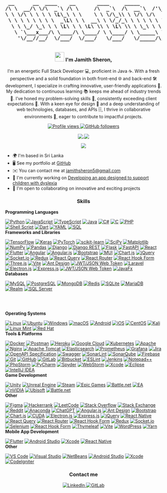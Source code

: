 <h3 align="center">

<pre> 
 __      __  ____    __       ____     _____            ____      
/\ \  __/\ \/\  _`\ /\ \     /\  _`\  /\  __`\  /'\_/`\/\  _`\    
\ \ \/\ \ \ \ \ \L\_\ \ \    \ \ \/\_\\ \ \/\ \/\      \ \ \L\_\  
 \ \ \ \ \ \ \ \  _\L\ \ \  __\ \ \/_/_\ \ \ \ \ \ \__\ \ \  _\L  
  \ \ \_/ \_\ \ \ \L\ \ \ \L\ \\ \ \L\ \\ \ \_\ \ \ \_/\ \ \ \L\ \
   \ `\___x___/\ \____/\ \____/ \ \____/ \ \_____\ \_\\ \_\ \____/
    '\/__//__/  \/___/  \/___/   \/___/   \/_____/\/_/ \/_/\/___/ 
 
</pre>

<img src="https://user-images.githubusercontent.com/18350557/176309783-0785949b-9127-417c-8b55-ab5a4333674e.gif" width="30"/>                                                           
   I'm Jamith Sheron,
</h3>

<p align="center">
 I’m an energetic Full Stack Developer 💻, proficient in Java ☕. With a fresh perspective and a solid foundation in both front-end 🌐 and back-end 🛠️ development, I specialize in crafting innovative, user-friendly applications 📱. My dedication to continuous learning 📚 keeps me ahead of industry trends 🚀. I’ve honed my problem-solving skills 🧠, consistently exceeding client expectations 🌟. With a keen eye for design 🎨 and a deep understanding of web technologies, databases, and APIs 🗄️, I thrive in collaborative environments 🤝, eager to contribute to impactful projects.
</p>

<p align="center">
  <a href="https://www.github.com/sheronfdo" target="_blank" rel="noreferrer">
    <img src="https://img.shields.io/github/followers/sheronfdo?label=Profile%20views&style=for-the-badge&color=0891b2&labelColor=1c1917" alt="Profile views" />
  </a>
  <a href="https://www.github.com/sheronfdo" target="_blank" rel="noreferrer">
    <img src="https://img.shields.io/github/followers/sheronfdo?logo=github&style=for-the-badge&color=0891b2&labelColor=1c1917" alt="GitHub followers" />
  </a>
</p>

<p align="center">
  <a href="https://github.com/sheronfdo" target="_blank">
    <img src="https://github-readme-streak-stats.herokuapp.com/?user=sheronfdo&theme=radical&hide_border=true" style="vertical-align: middle; background: transparent;"/>
  </a>
  <a href="https://github.com/sheronfdo" target="_blank">
    <img src="https://github-readme-stats.vercel.app/api?username=sheronfdo&theme=radical&show_icons=true&hide_border=true&count_private=true" style="vertical-align: middle; background: transparent;"/>
  </a>
</p>

<p align="center">
  <a href="https://github.com/sheronfdo" target="_blank">
    <img src="https://github-readme-stats.vercel.app/api/top-langs/?username=sheronfdo&theme=radical&show_icons=true&hide_border=true&layout=compact" style="vertical-align: middle; background: transparent;"/>
  </a>
</p>

<ul>
  <li>🌍 I'm based in Sri Lanka</li>
  <li>🖥️ See my portfolio at <a href="http://github.com/sheronfdo" target="_blank" rel="noreferrer">GitHub</a></li>
  <li>✉️ You can contact me at <a href="mailto:sheron@example.com">jamithsheron5@gmail.com</a></li>
  <li>🚀 I'm currently working on <a href="http://github.com/sheronfdo" target="_blank" rel="noreferrer">Developing an app designed to support children with dyslexia</a></li>
  <li>🤝 I'm open to collaborating on innovative and exciting projects</li>
</ul>

<h3 align="center">Skills</h3>

<p align="center">

  <strong>Programming Languages</strong><br/>
  
<a href="#"><img src="https://img.shields.io/badge/Python-%233776AB.svg?style=flat-square&logo=python&logoColor=white" alt="Python"></a>
<a href="#"><img src="https://img.shields.io/badge/JavaScript-%23323330.svg?style=flat-square&logo=javascript&logoColor=F7DF1E" alt="JavaScript"></a>
<a href="#"><img src="https://img.shields.io/badge/TypeScript-%232B7A57.svg?style=flat-square&logo=typescript&logoColor=white" alt="TypeScript"></a>
<a href="#"><img src="https://img.shields.io/badge/Java-%23F7DF1E.svg?style=flat-square&logo=java&logoColor=white" alt="Java"></a>
<a href="#"><img src="https://img.shields.io/badge/C%23-%23239120.svg?style=flat-square&logo=csharp&logoColor=white" alt="C#"></a>
<a href="#"><img src="https://img.shields.io/badge/C-%2300599C.svg?style=flat-square&logo=c&logoColor=white" alt="C"></a>
<a href="#"><img src="https://img.shields.io/badge/PHP-%23777BB4.svg?style=flat-square&logo=php&logoColor=white" alt="PHP"></a>
<a href="#"><img src="https://img.shields.io/badge/Shell_Script-%23121011.svg?style=flat-square&logo=gnu-bash&logoColor=white" alt="Shell Script"></a>
<a href="#"><img src="https://img.shields.io/badge/Dart-%230175C2.svg?style=flat-square&logo=dart&logoColor=white" alt="Dart"></a>
<a href="#"><img src="https://img.shields.io/badge/YAML-%2300C0B0.svg?style=flat-square&logo=yaml&logoColor=white" alt="YAML"></a>
<a href="#"><img src="https://img.shields.io/badge/SQL-%234F5B93.svg?style=flat-square&logo=sqlite&logoColor=white" alt="SQL"></a>
<br/>
  <strong>Frameworks and Libraries</strong><br/>
 
<a href="#"><img src="https://img.shields.io/badge/TensorFlow-%23FF6F00.svg?style=flat-square&logo=tensorflow&logoColor=white" alt="TensorFlow"></a>
<a href="#"><img src="https://img.shields.io/badge/Keras-%23D00000.svg?style=flat-square&logo=keras&logoColor=white" alt="Keras"></a>
<a href="#"><img src="https://img.shields.io/badge/PyTorch-%23EE4C2C.svg?style=flat-square&logo=pytorch&logoColor=white" alt="PyTorch"></a>
<a href="#"><img src="https://img.shields.io/badge/scikit--learn-%23F7931E.svg?style=flat-square&logo=scikit-learn&logoColor=white" alt="scikit-learn"></a>
<a href="#"><img src="https://img.shields.io/badge/SciPy-%230C6B3F.svg?style=flat-square&logo=scipy&logoColor=white" alt="SciPy"></a>
<a href="#"><img src="https://img.shields.io/badge/Matplotlib-%230C4A4A.svg?style=flat-square&logo=matplotlib&logoColor=white" alt="Matplotlib"></a>
<a href="#"><img src="https://img.shields.io/badge/NumPy-%234F5B93.svg?style=flat-square&logo=numpy&logoColor=white" alt="NumPy"></a>
<a href="#"><img src="https://img.shields.io/badge/Pandas-%23150458.svg?style=flat-square&logo=pandas&logoColor=white" alt="Pandas"></a>
<a href="#"><img src="https://img.shields.io/badge/Django-%23092D2C.svg?style=flat-square&logo=django&logoColor=white" alt="Django"></a>
<a href="#"><img src="https://img.shields.io/badge/DjangoREST-%23092D2C.svg?style=flat-square&logo=django&logoColor=white" alt="Django REST"></a>
<a href="#"><img src="https://img.shields.io/badge/Flask-%23000000.svg?style=flat-square&logo=flask&logoColor=white" alt="Flask"></a>
<a href="#"><img src="https://img.shields.io/badge/FastAPI-%233E8DB2.svg?style=flat-square&logo=fastapi&logoColor=white" alt="FastAPI"></a>
<a href="#"><img src="https://img.shields.io/badge/React-%23282C34.svg?style=flat-square&logo=react&logoColor=61DAFB" alt="React"></a>
<a href="#"><img src="https://img.shields.io/badge/Flutter-%23025682.svg?style=flat-square&logo=flutter&logoColor=white" alt="Flutter"></a>
<a href="#"><img src="https://img.shields.io/badge/Angular-%231B75BC.svg?style=flat-square&logo=angular&logoColor=white" alt="Angular"></a>
<a href="#"><img src="https://img.shields.io/badge/Angular.js-%231B75BC.svg?style=flat-square&logo=angular&logoColor=white" alt="Angular.js"></a>
<a href="#"><img src="https://img.shields.io/badge/Bootstrap-%23563D7C.svg?style=flat-square&logo=bootstrap&logoColor=white" alt="Bootstrap"></a>
<a href="#"><img src="https://img.shields.io/badge/MUI-%230081CB.svg?style=flat-square&logo=mui&logoColor=white" alt="MUI"></a>
<a href="#"><img src="https://img.shields.io/badge/Chart.js-%2368A063.svg?style=flat-square&logo=chartjs&logoColor=white" alt="Chart.js"></a>
<a href="#"><img src="https://img.shields.io/badge/jQuery-%230769AD.svg?style=flat-square&logo=jquery&logoColor=white" alt="jQuery"></a>
<a href="#"><img src="https://img.shields.io/badge/Socket.io-%2339AEFF.svg?style=flat-square&logo=socket.io&logoColor=white" alt="Socket.io"></a>
<a href="#"><img src="https://img.shields.io/badge/Redux-%23593D88.svg?style=flat-square&logo=redux&logoColor=white" alt="Redux"></a>
<a href="#"><img src="https://img.shields.io/badge/React_Query-%235B1F4C.svg?style=flat-square&logo=react-query&logoColor=white" alt="React Query"></a>
<a href="#"><img src="https://img.shields.io/badge/React_Router-%23282C34.svg?style=flat-square&logo=react-router&logoColor=white" alt="React Router"></a>
<a href="#"><img src="https://img.shields.io/badge/React_Hook_Form-%233F51B5.svg?style=flat-square&logo=react-hook-form&logoColor=white" alt="React Hook Form"></a>
<a href="#"><img src="https://img.shields.io/badge/Three.js-%23000000.svg?style=flat-square&logo=three.js&logoColor=white" alt="Three.js"></a>
<a href="#"><img src="https://img.shields.io/badge/Vite-%2360DAFB.svg?style=flat-square&logo=vite&logoColor=white" alt="Vite"></a>
<a href="#"><img src="https://img.shields.io/badge/Ant_Design-%235B5B5B.svg?style=flat-square&logo=ant-design&logoColor=white" alt="Ant Design"></a>
<a href="#"><img src="https://img.shields.io/badge/JWT/JSON_Web_Token-%232F4F4F.svg?style=flat-square&logo=json-web-tokens&logoColor=white" alt="JWT/JSON Web Token"></a>
<a href="#"><img src="https://img.shields.io/badge/Laravel-%23FF2D20.svg?style=flat-square&logo=laravel&logoColor=white" alt="Laravel"></a>
<a href="#"><img src="https://img.shields.io/badge/Electron.js-%23223B2F.svg?style=flat-square&logo=electron&logoColor=white" alt="Electron.js"></a>
<a href="#"><img src="https://img.shields.io/badge/Express.js-%23000000.svg?style=flat-square&logo=express&logoColor=white" alt="Express.js"></a>
<a href="#"><img src="https://img.shields.io/badge/JWT/JSON_Web_Token-%232F4F4F.svg?style=flat-square&logo=json-web-tokens&logoColor=white" alt="JWT/JSON Web Token"></a>
<a href="#"><img src="https://img.shields.io/badge/JavaFx-%23623E7A.svg?style=flat-square&logo=openjdk&logoColor=white" alt="JavaFx"></a>
<br/>
  <strong>Databases</strong><br/>

<a href="#"><img src="https://img.shields.io/badge/MySQL-%234F5B93.svg?style=flat-square&logo=mysql&logoColor=white" alt="MySQL"></a>
<a href="#"><img src="https://img.shields.io/badge/PostgreSQL-%233C4F6C.svg?style=flat-square&logo=postgresql&logoColor=white" alt="PostgreSQL"></a>
<a href="#"><img src="https://img.shields.io/badge/MongoDB-%2347A248.svg?style=flat-square&logo=mongodb&logoColor=white" alt="MongoDB"></a>
<a href="#"><img src="https://img.shields.io/badge/Redis-%23D82C20.svg?style=flat-square&logo=redis&logoColor=white" alt="Redis"></a>
<a href="#"><img src="https://img.shields.io/badge/SQLite-%2307402A.svg?style=flat-square&logo=sqlite&logoColor=white" alt="SQLite"></a>
<a href="#"><img src="https://img.shields.io/badge/MariaDB-%234F5B93.svg?style=flat-square&logo=mariadb&logoColor=white" alt="MariaDB"></a>
<a href="#"><img src="https://img.shields.io/badge/Realm-%235D8C7B.svg?style=flat-square&logo=realm&logoColor=white" alt="Realm"></a>
<a href="#"><img src="https://img.shields.io/badge/SQL_Server-%23CC2927.svg?style=flat-square&logo=microsoft-sql-server&logoColor=white" alt="SQL Server"></a>

<br/><br/>
  
  <strong>Operating Systems</strong><br/>
  
<a href="#"><img src="https://img.shields.io/badge/Linux-%23FCC624.svg?style=flat-square&logo=linux&logoColor=black" alt="Linux"></a>
<a href="#"><img src="https://img.shields.io/badge/Ubuntu-%23E95420.svg?style=flat-square&logo=ubuntu&logoColor=white" alt="Ubuntu"></a>
<a href="#"><img src="https://img.shields.io/badge/Windows-%230078D6.svg?style=flat-square&logo=windows&logoColor=white" alt="Windows"></a>
<a href="#"><img src="https://img.shields.io/badge/macOS-%23000000.svg?style=flat-square&logo=apple&logoColor=white" alt="macOS"></a>
<a href="#"><img src="https://img.shields.io/badge/Android-%233DDC84.svg?style=flat-square&logo=android&logoColor=white" alt="Android"></a>
<a href="#"><img src="https://img.shields.io/badge/iOS-%23000000.svg?style=flat-square&logo=ios&logoColor=white" alt="iOS"></a>
<a href="#"><img src="https://img.shields.io/badge/CentOS-%23F7F7F7.svg?style=flat-square&logo=centos&logoColor=white" alt="CentOS"></a>
<a href="#"><img src="https://img.shields.io/badge/Kali-%23120A8F.svg?style=flat-square&logo=kali-linux&logoColor=white" alt="Kali"></a>
<a href="#"><img src="https://img.shields.io/badge/Linux_Mint-%2363D18E.svg?style=flat-square&logo=linux-mint&logoColor=white" alt="Linux Mint"></a>
<a href="#"><img src="https://img.shields.io/badge/Red_Hat-%23DA0000.svg?style=flat-square&logo=redhat&logoColor=white" alt="Red Hat"></a>
<br/>
  <strong>Tools & Platforms</strong><br/>
  
<a href="#"><img src="https://img.shields.io/badge/Docker-%232496ED.svg?style=flat-square&logo=docker&logoColor=white" alt="Docker"></a>
<a href="#"><img src="https://img.shields.io/badge/Postman-%23FF6C37.svg?style=flat-square&logo=postman&logoColor=white" alt="Postman"></a>
<a href="#"><img src="https://img.shields.io/badge/Heroku-%23430098.svg?style=flat-square&logo=heroku&logoColor=white" alt="Heroku"></a>
<a href="#"><img src="https://img.shields.io/badge/Google_Cloud-%234285F4.svg?style=flat-square&logo=google-cloud&logoColor=white" alt="Google Cloud"></a>
<a href="#"><img src="https://img.shields.io/badge/Kubernetes-%233C3C3C.svg?style=flat-square&logo=kubernetes&logoColor=white" alt="Kubernetes"></a>
<a href="#"><img src="https://img.shields.io/badge/Apache-%23D22139.svg?style=flat-square&logo=apache&logoColor=white" alt="Apache"></a>
<a href="#"><img src="https://img.shields.io/badge/Nginx-%23009639.svg?style=flat-square&logo=nginx&logoColor=white" alt="Nginx"></a>
<a href="#"><img src="https://img.shields.io/badge/Apache_Tomcat-%23F8DC75.svg?style=flat-square&logo=apache-tomcat&logoColor=white" alt="Apache Tomcat"></a>
<a href="#"><img src="https://img.shields.io/badge/Elasticsearch-%2300B2A9.svg?style=flat-square&logo=elasticsearch&logoColor=white" alt="Elasticsearch"></a>
<a href="#"><img src="https://img.shields.io/badge/Prometheus-%23E6522C.svg?style=flat-square&logo=prometheus&logoColor=white" alt="Prometheus"></a>
<a href="#"><img src="https://img.shields.io/badge/Grafana-%23F46800.svg?style=flat-square&logo=grafana&logoColor=white" alt="Grafana"></a>
<a href="#"><img src="https://img.shields.io/badge/Jira-%2300058F.svg?style=flat-square&logo=jira&logoColor=white" alt="Jira"></a>
<a href="#"><img src="https://img.shields.io/badge/OpenAPI_Specification-%232C2E2A.svg?style=flat-square&logo=openapi&logoColor=white" alt="OpenAPI Specification"></a>
<a href="#"><img src="https://img.shields.io/badge/Swagger-%2385B8C4.svg?style=flat-square&logo=swagger&logoColor=white" alt="Swagger"></a>
<a href="#"><img src="https://img.shields.io/badge/SonarLint-%23F7C59F.svg?style=flat-square&logo=sonarlint&logoColor=white" alt="SonarLint"></a>
<a href="#"><img src="https://img.shields.io/badge/SonarQube-%23F8C100.svg?style=flat-square&logo=sonarqube&logoColor=white" alt="SonarQube"></a>
<a href="#"><img src="https://img.shields.io/badge/Firebase-%23FFCA28.svg?style=flat-square&logo=firebase&logoColor=white" alt="Firebase"></a>
<a href="#"><img src="https://img.shields.io/badge/Git-%23F05032.svg?style=flat-square&logo=git&logoColor=white" alt="Git"></a>
<a href="#"><img src="https://img.shields.io/badge/GitHub-%23121011.svg?style=flat-square&logo=github&logoColor=white" alt="GitHub"></a>
<a href="#"><img src="https://img.shields.io/badge/GitLab-%23181717.svg?style=flat-square&logo=gitlab&logoColor=white" alt="GitLab"></a>
<a href="#"><img src="https://img.shields.io/badge/Bitbucket-%23005C8C.svg?style=flat-square&logo=bitbucket&logoColor=white" alt="Bitbucket"></a>
<a href="#"><img src="https://img.shields.io/badge/ESLint-%234B32C3.svg?style=flat-square&logo=eslint&logoColor=white" alt="ESLint"></a>
<a href="#"><img src="https://img.shields.io/badge/Jenkins-%23D24939.svg?style=flat-square&logo=jenkins&logoColor=white" alt="Jenkins"></a>
<a href="#"><img src="https://img.shields.io/badge/Notepad++-%235A8F00.svg?style=flat-square&logo=notepad-plus-plus&logoColor=white" alt="Notepad++"></a>
<a href="#"><img src="https://img.shields.io/badge/PhpStorm-%232C3E50.svg?style=flat-square&logo=phpstorm&logoColor=white" alt="PhpStorm"></a>
<a href="#"><img src="https://img.shields.io/badge/PyCharm-%233C6B72.svg?style=flat-square&logo=pycharm&logoColor=white" alt="PyCharm"></a>
<a href="#"><img src="https://img.shields.io/badge/Spyder-%235A9B7D.svg?style=flat-square&logo=spyder&logoColor=white" alt="Spyder"></a>
<a href="#"><img src="https://img.shields.io/badge/WebStorm-%231C1C1C.svg?style=flat-square&logo=webstorm&logoColor=white" alt="WebStorm"></a>
<a href="#"><img src="https://img.shields.io/badge/Xcode-%23000000.svg?style=flat-square&logo=xcode&logoColor=white" alt="Xcode"></a>
<a href="#"><img src="https://img.shields.io/badge/Eclipse-%234C2250.svg?style=flat-square&logo=eclipse&logoColor=white" alt="Eclipse"></a>
<a href="#"><img src="https://img.shields.io/badge/IntelliJ_IDEA-%23000000.svg?style=flat-square&logo=intellij-idea&logoColor=white" alt="IntelliJ IDEA"></a>
<br/>
  <strong>Game Development</strong><br/>

<a href="#"><img src="https://img.shields.io/badge/Unity-%23000000.svg?style=flat-square&logo=unity&logoColor=white" alt="Unity"></a>
<a href="#"><img src="https://img.shields.io/badge/Unreal_Engine-%234C2C2C.svg?style=flat-square&logo=unreal-engine&logoColor=white" alt="Unreal Engine"></a>
<a href="#"><img src="https://img.shields.io/badge/Steam-%231F7E6D.svg?style=flat-square&logo=steam&logoColor=white" alt="Steam"></a>
<a href="#"><img src="https://img.shields.io/badge/Epic_Games-%233F0D2B.svg?style=flat-square&logo=epic-games&logoColor=white" alt="Epic Games"></a>
<a href="#"><img src="https://img.shields.io/badge/Battle.net-%2366C0F4.svg?style=flat-square&logo=battle-net&logoColor=white" alt="Battle.net"></a>
<a href="#"><img src="https://img.shields.io/badge/EA-%23D2AA00.svg?style=flat-square&logo=electronic-arts&logoColor=white" alt="EA"></a>
<a href="#"><img src="https://img.shields.io/badge/nVIDIA-%2300A3E0.svg?style=flat-square&logo=nvidia&logoColor=white" alt="nVIDIA"></a>
<a href="#"><img src="https://img.shields.io/badge/Ubisoft-%23000000.svg?style=flat-square&logo=ubisoft&logoColor=white" alt="Ubisoft"></a>
<a href="#"><img src="https://img.shields.io/badge/Battle.net-%2366C0F4.svg?style=flat-square&logo=battle-net&logoColor=white" alt="Battle.net"></a>
<br/>
  <strong>Other</strong><br/>

<a href="#"><img src="https://img.shields.io/badge/Figma-%23324B6F.svg?style=flat-square&logo=figma&logoColor=white" alt="Figma"></a>
<a href="#"><img src="https://img.shields.io/badge/Hackerrank-%2337465A.svg?style=flat-square&logo=hackerrank&logoColor=white" alt="Hackerrank"></a>
<a href="#"><img src="https://img.shields.io/badge/LeetCode-%2306C6C0.svg?style=flat-square&logo=leet-code&logoColor=white" alt="LeetCode"></a>
<a href="#"><img src="https://img.shields.io/badge/Stack_Overflow-%23F48024.svg?style=flat-square&logo=stack-overflow&logoColor=white" alt="Stack Overflow"></a>
<a href="#"><img src="https://img.shields.io/badge/Stack_Exchange-%236D7A8F.svg?style=flat-square&logo=stack-exchange&logoColor=white" alt="Stack Exchange"></a>
<a href="#"><img src="https://img.shields.io/badge/Reddit-%23FF5700.svg?style=flat-square&logo=reddit&logoColor=white" alt="Reddit"></a>
<a href="#"><img src="https://img.shields.io/badge/Anaconda-%23244C77.svg?style=flat-square&logo=anaconda&logoColor=white" alt="Anaconda"></a>
<a href="#"><img src="https://img.shields.io/badge/ChatGPT-%23121011.svg?style=flat-square&logo=openai&logoColor=white" alt="ChatGPT"></a>
<a href="#"><img src="https://img.shields.io/badge/Angular.js-%236DB33F.svg?style=flat-square&logo=angularjs&logoColor=white" alt="Angular.js"></a>
<a href="#"><img src="https://img.shields.io/badge/Ant_Design-%230F4C8A.svg?style=flat-square&logo=ant-design&logoColor=white" alt="Ant Design"></a>
<a href="#"><img src="https://img.shields.io/badge/Bootstrap-%236C75D0.svg?style=flat-square&logo=bootstrap&logoColor=white" alt="Bootstrap"></a>
<a href="#"><img src="https://img.shields.io/badge/Chart.js-%23FF6384.svg?style=flat-square&logo=chart-dot-js&logoColor=white" alt="Chart.js"></a>
<a href="#"><img src="https://img.shields.io/badge/CUDA-%23FF6F00.svg?style=flat-square&logo=nvidia&logoColor=white" alt="CUDA"></a>
<a href="#"><img src="https://img.shields.io/badge/Electron.js-%235D3A3A.svg?style=flat-square&logo=electron&logoColor=white" alt="Electron.js"></a>
<a href="#"><img src="https://img.shields.io/badge/Express.js-%23404D59.svg?style=flat-square&logo=express&logoColor=white" alt="Express.js"></a>
<a href="#"><img src="https://img.shields.io/badge/jQuery-%2361DAFB.svg?style=flat-square&logo=jquery&logoColor=white" alt="jQuery"></a>
<a href="#"><img src="https://img.shields.io/badge/React_Native-%23282C34.svg?style=flat-square&logo=react&logoColor=61DAFB" alt="React Native"></a>
<a href="#"><img src="https://img.shields.io/badge/React_Query-%23323232.svg?style=flat-square&logo=react-query&logoColor=white" alt="React Query"></a>
<a href="#"><img src="https://img.shields.io/badge/React_Router-%23282C34.svg?style=flat-square&logo=react-router&logoColor=61DAFB" alt="React Router"></a>
<a href="#"><img src="https://img.shields.io/badge/React_Hook_Form-%23E74C3C.svg?style=flat-square&logo=react-hook-form&logoColor=white" alt="React Hook Form"></a>
<a href="#"><img src="https://img.shields.io/badge/Redux-%23593D88.svg?style=flat-square&logo=redux&logoColor=white" alt="Redux"></a>
<a href="#"><img src="https://img.shields.io/badge/Socket.io-%2333A9EFC.svg?style=flat-square&logo=socket-dot-io&logoColor=white" alt="Socket.io"></a>
<a href="#"><img src="https://img.shields.io/badge/Selenium-%234B76A1.svg?style=flat-square&logo=selenium&logoColor=white" alt="Selenium"></a>
<a href="#"><img src="https://img.shields.io/badge/React_Hook_Form-%23E74C3C.svg?style=flat-square&logo=react-hook-form&logoColor=white" alt="React Hook Form"></a>
<a href="#"><img src="https://img.shields.io/badge/Thymeleaf-%232D2D2D.svg?style=flat-square&logo=thymeleaf&logoColor=white" alt="Thymeleaf"></a>
<a href="#"><img src="https://img.shields.io/badge/Vite-%2356B6C8.svg?style=flat-square&logo=vite&logoColor=white" alt="Vite"></a>
<a href="#"><img src="https://img.shields.io/badge/WordPress-%237D3F5C.svg?style=flat-square&logo=wordpress&logoColor=white" alt="WordPress"></a>
<a href="#"><img src="https://img.shields.io/badge/Yarn-%2300B0FF.svg?style=flat-square&logo=yarn&logoColor=white" alt="Yarn"></a>
<br/>
  <strong>Mobile App Development</strong><br/>

<a href="#"><img src="https://img.shields.io/badge/Flutter-%232D2D2D.svg?style=flat-square&logo=flutter&logoColor=white" alt="Flutter"></a>
<a href="#"><img src="https://img.shields.io/badge/Android_Studio-%234D2C91.svg?style=flat-square&logo=android-studio&logoColor=white" alt="Android Studio"></a>
<a href="#"><img src="https://img.shields.io/badge/Xcode-%23000000.svg?style=flat-square&logo=xcode&logoColor=white" alt="Xcode"></a>
<a href="#"><img src="https://img.shields.io/badge/React_Native-%23282C34.svg?style=flat-square&logo=react&logoColor=61DAFB" alt="React Native"></a>
<br/>
  <strong>Other</strong><br/>

<a href="#"><img src="https://img.shields.io/badge/Visual_Studio_Code-%23007ACC.svg?style=flat-square&logo=visual-studio-code&logoColor=white" alt="VS Code"></a>
<a href="#"><img src="https://img.shields.io/badge/Visual_Studio-%235C2D91.svg?style=flat-square&logo=visual-studio&logoColor=white" alt="Visual Studio"></a>
<a href="#"><img src="https://img.shields.io/badge/NetBeans-%230095D8.svg?style=flat-square&logo=netbeans&logoColor=white" alt="NetBeans"></a>
<a href="#"><img src="https://img.shields.io/badge/Android_Studio-%234D2C91.svg?style=flat-square&logo=android-studio&logoColor=white" alt="Android Studio"></a>
<a href="#"><img src="https://img.shields.io/badge/Xcode-%23000000.svg?style=flat-square&logo=xcode&logoColor=white" alt="Xcode"></a>
<a href="#"><img src="https://img.shields.io/badge/CodeIgniter-%2371B37C.svg?style=flat-square&logo=codeigniter&logoColor=white" alt="CodeIgniter"></a>

</p>


<h3 align="center" >Contact me</h3>
<p align="center">
  <a href="https://www.linkedin.com/in/jamith-sheron-0a760b20b" target="_blank" rel="noreferrer">
    <img src="https://img.shields.io/badge/LinkedIn-Jamith%20Sheron-%230A66C2.svg?style=flat-square&logo=linkedin&logoColor=white" alt="LinkedIn" />
  </a>
  <a href="https://gitlab.com/jamith-sheron" target="_blank" rel="noreferrer">
    <img src="https://img.shields.io/badge/GitLab-Jamith%20Sheron-%23FC6D26.svg?style=flat-square&logo=gitlab&logoColor=white" alt="GitLab" />
  </a>
</p>
